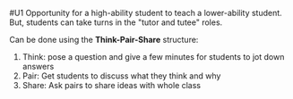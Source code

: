 #U1
Opportunity for a high-ability student to teach a lower-ability student. But, students can take turns in the "tutor and tutee" roles.

Can be done using the **Think-Pair-Share** structure:
1. Think: pose a question and give a few minutes for students to jot down answers
2. Pair: Get students to discuss what they think and why
3. Share: Ask pairs to share ideas with whole class